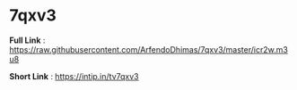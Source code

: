 # 7qxv3

**Full Link** : https://raw.githubusercontent.com/ArfendoDhimas/7qxv3/master/icr2w.m3u8

**Short Link** : https://intip.in/tv7qxv3
